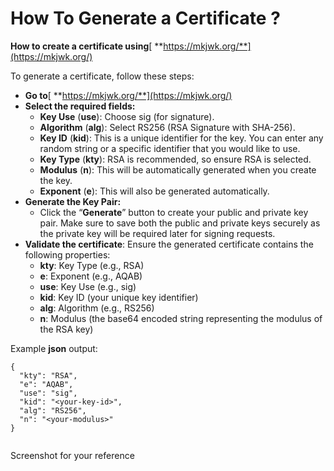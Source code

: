 # How To Generate a Certificate ?

**How to create a certificate using**[ **https://mkjwk.org/**](https://mkjwk.org/)

To generate a certificate, follow these steps:

* **Go to**[ **https://mkjwk.org/**](https://mkjwk.org/)
* **Select the required fields:**
  * **Key Use** (**use**): Choose sig (for signature).
  * **Algorithm** (**alg**): Select RS256 (RSA Signature with SHA-256).
  * **Key ID** (**kid**): This is a unique identifier for the key. You can enter any random string or a specific identifier that you would like to use.
  * **Key Type** (**kty**): RSA is recommended, so ensure RSA is selected.
  * **Modulus** (**n**): This will be automatically generated when you create the key.
  * **Exponent** (**e**): This will also be generated automatically.
* **Generate the Key Pair:**
  * Click the “**Generate**” button to create your public and private key pair. Make sure to save both the public and private keys securely as the private key will be required later for signing requests.
* **Validate the certificate**: Ensure the generated certificate contains the following properties:
  * **kty**: Key Type (e.g., RSA)
  * **e**: Exponent (e.g., AQAB)
  * **use**: Key Use (e.g., sig)
  * **kid**: Key ID (your unique key identifier)
  * **alg**: Algorithm (e.g., RS256)
  * **n**: Modulus (the base64 encoded string representing the modulus of the RSA key)

Example **json** output:

```
{
  "kty": "RSA",
  "e": "AQAB",
  "use": "sig",
  "kid": "<your-key-id>",
  "alg": "RS256",
  "n": "<your-modulus>"
}
```

<figure><img src="https://lh7-rt.googleusercontent.com/docsz/AD_4nXepNbN8q89iGGbWnOQ38HCWdzAwIGEyz4rCiCK_J6kN_-YBpb48RDNSwCyygiMvok0NC7nKU9RkT0AnMPQR-4bHTBNA5v_iH4TqtVu-R5yrEJhKG6VuLX43gsy6A-UyoT-KZ1Q1AW5sB92UuD0btnH4lpnq?key=oovCSK4Ia9I56Bv9KLxKzQ" alt=""><figcaption></figcaption></figure>

Screenshot for your reference
